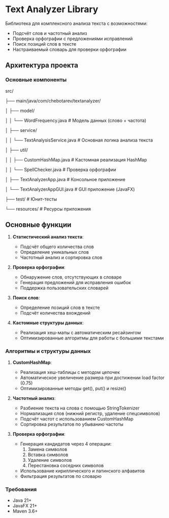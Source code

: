 # Text Analyzer Library

Библиотека для комплексного анализа текста с возможностями:
- Подсчёт слов и частотный анализ
- Проверка орфографии с предложениями исправлений
- Поиск позиций слов в тексте
- Настраиваемый словарь для проверки орфографии
## Архитектура проекта

### Основные компоненты
src/

├── main/java/com/chebotarev/textanalyzer/

│ ├── model/

│ │ └── WordFrequency.java # Модель данных (слово + частота)

│ ├── service/

│ │ └── TextAnalysisService.java # Основная логика анализа текста

│ ├── util/

│ │ ├── CustomHashMap.java # Кастомная реализация HashMap

│ │ └── SpellChecker.java # Проверка орфографии

│ ├── TextAnalyzerApp.java # Консольное приложение

│ └── TextAnalyzerAppGUI.java # GUI приложение (JavaFX)

├── test/ # Юнит-тесты

└── resources/ # Ресурсы приложения
## Основные функции

1. **Статистический анализ текста**:
    - Подсчёт общего количества слов
    - Определение уникальных слов
    - Частотный анализ и сортировка слов

2. **Проверка орфографии**:
    - Обнаружение слов, отсутствующих в словаре
    - Генерация предложений для исправления ошибок
    - Поддержка пользовательских словарей

3. **Поиск слов**:
    - Определение позиций слов в тексте
    - Подсчёт количества вхождений

4. **Кастомные структуры данных**:
    - Реализация хеш-мапы с автоматическим ресайзингом
    - Оптимизированные алгоритмы для работы с большими текстами


### Алгоритмы и структуры данных

1. **CustomHashMap**:
    - Реализация хеш-таблицы с методом цепочек
    - Автоматическое увеличение размера при достижении load factor (0.75)
    - Оптимизированные методы get(), put() и resize()

2. **Частотный анализ**:
    - Разбиение текста на слова с помощью StringTokenizer
    - Нормализация слов (нижний регистр, удаление спецсимволов)
    - Подсчёт частот с использованием CustomHashMap
    - Сортировка результатов по убыванию частоты

3. **Проверка орфографии**:
    - Генерация кандидатов через 4 операции:
        1. Замена символов
        2. Вставка символов
        3. Удаление символов
        4. Перестановка соседних символов
    - Использование кириллического и латинского алфавитов
    - Фильтрация результатов по словарю

### Требования
- Java 21+
- JavaFX 21+
- Maven 3.6+
